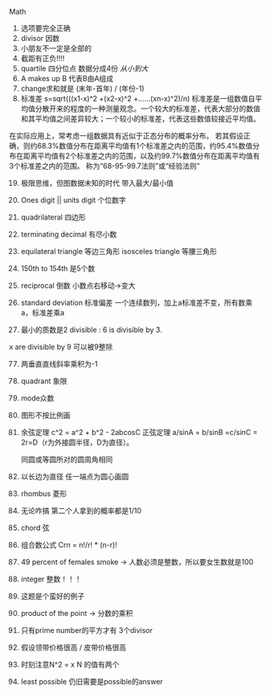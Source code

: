 Math

1. 选项要完全正确
2. divisor 因数
3. 小朋友不一定是全部的
6. 截距有正负!!!!
7. quartile 四分位点 数据分成4份 *从小到大* 
11. A makes up B 代表B由A组成
13. change求和就是 (末年-首年) / (年份-1)
14. 标准差 s=sqrt(((x1-x)^2 +(x2-x)^2 +......(xn-x)^2)/n)
标准差是一组数值自平均值分散开来的程度的一种测量观念。一个较大的标准差，代表大部分的数值和其平均值之间差异较大；一个较小的标准差，代表这些数值较接近平均值。

在实际应用上，常考虑一组数据具有近似于正态分布的概率分布。 若其假设正确，则约68.3%数值分布在距离平均值有1个标准差之内的范围，约95.4%数值分布在距离平均值有2个标准差之内的范围，以及约99.7%数值分布在距离平均值有3个标准差之内的范围。 称为“68-95-99.7法则”或“经验法则”

19. 极限思维，但图数据未知的时代 带入最大/最小值

22. Ones digit || units digit 个位数字

26. quadrilateral 四边形

32. terminating decimal 有尽小数

33. equilateral triangle 等边三角形
    isosceles triangle   等腰三角形

45. 150th to 154th 是5个数

48. reciprocal 倒数 小数点右移动->变大

51. standard deviation 标准偏差
一个连续数列，加上a标准差不变，所有数乘a，标准差乘a

70. 最小的质数是2
divisible : 6 is divisible by 3.

x are divisible by 9 可以被9整除

77. 两垂直直线斜率乘积为-1

80. quadrant 象限

81. mode众数


94. 图形不按比例画

96. 余弦定理 c^2 = a^2 + b^2 - 2abcosC
    正弦定理 a/sinA = b/sinB =c/sinC = 2r=D（r为外接圆半径，D为直径）。

    同圆或等圆所对的圆周角相同
103. 以长边为直径 任一端点为圆心画圆

104. rhombus 菱形

113. 无论咋搞 第二个人拿到的概率都是1/10 

115. chord 弦

121. 组合数公式 Crn = n!/r! * (n-r)!

126. 49 percent of females smoke -> 人数必须是整数，所以要女生数就是100

136. integer 整数！！！

140. 这题是个蛮好的例子

142. product of the point -> 分数的乘积

144. 只有prime number的平方才有 3个divisor

151. 假设领带价格很高 / 皮带价格很高

156. 时刻注意N^2 = x N 的值有两个

160. least possible 仍旧需要是possible的answer




